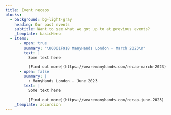 ```yaml
---
title: Event recaps
blocks:
  - background: bg-light-gray
    heading: Our past events
    subtitle: Want to see what we got up to at previous events?
    _template: basicHero
  - items:
      - open: true
        summary: "\U0001F918 ManyHands London - March 2023\n"
        text: |
          Some text here

          [Find out more](https://wearemanyhands.com/recap-march-2023)
      - open: false
        summary: |
          ✌️ ManyHands London - June 2023
        text: |
          Some text here

          [Find out more](https://wearemanyhands.com/recap-june-2023)
    _template: accordion
---
```




